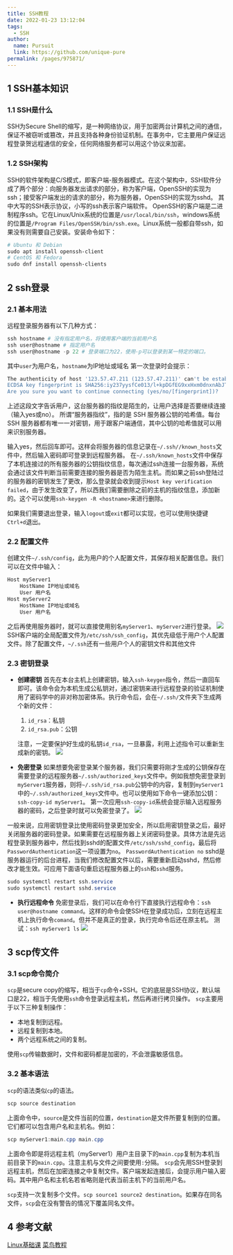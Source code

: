 ```yaml
---
title: SSH教程
date: 2022-01-23 13:12:04
tags: 
  - SSH
author: 
  name: Pursuit
  link: https://github.com/unique-pure
permalink: /pages/975871/
---
```

## 1 SSH基本知识
### 1.1 SSH是什么
SSH为Secure Shell的缩写，是一种网络协议，用于加密两台计算机之间的通信，保证不被窃听或篡改，并且支持各种身份验证机制。在事务中，它主要用户保证远程登录贺远程通信的安全，任何网络服务都可以用这个协议来加密。
### 1.2 SSH架构
SSH的软件架构是C/S模式，即客户端-服务器模式。在这个架构中，SSH软件分成了两个部分：向服务器发出请求的部分，称为客户端，OpenSSH的实现为ssh；接受客户端发出的请求的部分，称为服务器，OpenSSH的实现为sshd。
其中大写的SSH表示协议，小写的ssh表示客户端软件。
OpenSSH的客户端是二进制程序ssh。它在Linux/Unix系统的位置是`/usr/local/bin/ssh`，windows系统的位置是`/Program Files/OpenSSH/bin/ssh.exe`。Linux系统一般都自带ssh，如果没有则需要自己安装。安装命令如下：

```powershell
# Ubuntu 和 Debian
sudo apt install openssh-client
# CentOS 和 Fedora
sudo dnf install openssh-clients
```

## 2 ssh登录
### 2.1 基本用法
远程登录服务器有以下几种方式：
```powershell
ssh hostname # 没有指定用户名，将使用客户端的当前用户名
ssh user@hostname # 指定用户名
ssh user@hostname -p 22 # 登录端口为22，使用-p可以登录到某一特定的端口。
```
其中`user`为用户名，`hostname`为IP地址或域名
第一次登录时会提示：

```powershell
The authenticity of host '123.57.47.211 (123.57.47.211)' can't be established.
ECDSA key fingerprint is SHA256:iy237yysfCe013/l+kpDGfEG9xxHxm0dnxnAbJTPpG8.
Are you sure you want to continue connecting (yes/no/[fingerprint])?
```
上述这段文字告诉用户，这台服务器的指纹是陌生的，让用户选择是否要继续连接（输入yes或no）。
所谓“服务器指纹”，指的是 SSH 服务器公钥的哈希值。每台 SSH 服务器都有唯一一对密钥，用于跟客户端通信，其中公钥的哈希值就可以用来识别服务器。

输入yes，然后回车即可。这样会将服务器的信息记录在`~/.ssh//known_hosts`文件中，然后输入密码即可登录到远程服务器。
在`~/.ssh/known_hosts`文件中保存了本机连接过的所有服务器的公钥指纹信息，每次通过ssh连接一台服务器，系统会通过该文件判断当前需要连接的服务器是否为陌生主机。而如果之前ssh登陆过的服务器的密钥发生了更改，那么登录就会收到提示`Host key verification failed`，由于发生改变了，所以西我们需要删除之前的主机的指纹信息，添加新的。这个可以使用`ssh-keygen -R <hostname>`来进行删除。

如果我们需要退出登录，输入`logout`或`exit`都可以实现，也可以使用快捷键`Ctrl+d`退出。
### 2.2 配置文件
创建文件`~/.ssh/config`，此为用户的个人配置文件，其保存相关配置信息。我们可以在文件中输入：

```powershell
Host myServer1
	HostName IP地址或域名
	User 用户名
Host myServer2
	HostName IP地址或域名
	User 用户名
```
之后再使用服务器时，就可以直接使用别名`myServer1`、`myServer2`进行登录。
![](https://img-blog.csdnimg.cn/81bd7b2dd9e54de6bbc088d080df577a.png?x-oss-process=image/watermark,type_d3F5LXplbmhlaQ,shadow_50,text_Q1NETiBAdW5pcXVlX3B1cnN1aXQ=,size_19,color_FFFFFF,t_70,g_se,x_16)
SSH客户端的全局配置文件为`/etc/ssh/ssh_config`，其优先级低于用户个人配置文件。除了配置文件，`~/.ssh`还有一些用户个人的密钥文件和其他文件
### 2.3 密钥登录
* **创建密钥**
首先在本台主机上创建密钥，输入`ssh-keygen`指令，然后一直回车即可。该命令会为本机生成公私钥对，通过密钥来进行远程登录的验证机制使用了密码学中的非对称加密体系。执行命令后，会在`~/.ssh/`文件夹下生成两个新的文件：
	1. `id_rsa`：私钥
	2. `id_rsa.pub`：公钥

	注意，一定要保护好生成的私钥`id_rsa`，一旦暴露，利用上述指令可以重新生成新的密钥。
![](https://img-blog.csdnimg.cn/19c5e9a1a42b45d8ace8d69548fcd918.png?x-oss-process=image/watermark,type_d3F5LXplbmhlaQ,shadow_50,text_Q1NETiBAdW5pcXVlX3B1cnN1aXQ=,size_20,color_FFFFFF,t_70,g_se,x_16)

* **免密登录**
如果想要免密登录某个服务器，我们只需要将刚才生成的公钥保存在需要登录的远程服务器`~/.ssh/authorized_keys`文件中。例如我想免密登录到`myServer1`服务器，则将`~/.ssh/id_rsa.pub`公钥中的内容，复制到`myServer1`中的`~/.ssh/authorized_keys`文件中。也可以使用如下命令一键添加公钥：
`ssh-copy-id myServer1`。
第一次应用`ssh-copy-id`系统会提示输入远程服务器的密码，之后登录时就可以免密登录了。
![](https://img-blog.csdnimg.cn/31ab20f00d3a4a12841a4d246f2a7d9c.png?x-oss-process=image/watermark,type_d3F5LXplbmhlaQ,shadow_50,text_Q1NETiBAdW5pcXVlX3B1cnN1aXQ=,size_20,color_FFFFFF,t_70,g_se,x_16)

一般来说，应用密钥登录比使用密码登录更加安全，所以启用密钥登录之后，最好关闭服务器的密码登录。如果需要在远程服务器上关闭密码登录。具体方法是先远程登录到服务器中，然后找到sshd的配置文件`/etc/ssh/sshd_config`，最后将`PasswordAuthentication`这一项设置为`no`。
`PasswordAuthentication no`
sshd是服务器运行的后台进程，当我们修改配置文件以后，需要重新启动sshd，然后修改才能生效。可应用下面语句重启远程服务器上的`ssh`和`sshd`服务。

```powershell
sudo systemctl restart ssh.service
sudo systemctl restart sshd.service
```
* **执行远程命令**
免密登录后，我们可以在命令行下直接执行远程命令：`ssh user@hostname command`。这样的命令会使SSH在登录成功后，立刻在远程主机上执行命令`comand`。但并不是真正的登录，执行完命令后还在原主机。
测试：`ssh myServer1 ls`
![](https://img-blog.csdnimg.cn/2f5876c7802840d48072d1687b483a4c.png)

## 3 scp传文件
### 3.1 scp命令简介
`scp`是secure copy的缩写，相当于`cp`命令+SSH。它的底层是SSH协议，默认端口是22，相当于先使用`ssh`命令登录远程主机，然后再进行拷贝操作。
`scp`主要用于以下三种复制操作：
* 本地复制到远程。
* 远程复制到本地。
* 两个远程系统之间的复制。

使用`scp`传输数据时，文件和密码都是加密的，不会泄露敏感信息。

### 3.2 基本语法
`scp`的语法类似`cp`的语法。

```powershell
scp source destination
```
上面命令中，`source`是文件当前的位置，`destination`是文件所要复制到的位置。它们都可以包含用户名和主机名。例如：

```powershell
scp myServer1:main.cpp main.cpp
```
上面命令即是将远程主机（myServer1）用户主目录下的`main.cpp`复制为本机当前目录下的`main.cpp`。注意主机与文件之间要使用`:`分隔。
`scp`会先用SSH登录到远程主机，然后在加密连接之中复制文件。客户端发起连接后，会提示用户输入密码。其中用户名和主机名若省略则是代表当前主机下的当前用户名。

`scp`支持一次复制多个文件。`scp source1 source2 destination`。如果存在同名文件，`scp`会在没有警告的情况下覆盖同名文件。

## 4 参考文献
[Linux基础课](https://www.acwing.com/activity/content/57/)
[菜鸟教程](https://www.runoob.com/)